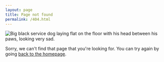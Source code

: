 ```yaml
---
layout: page
title: Page not found
permalink: /404.html
---
```


<div class="grid-reflow">
  <img class="filter-gray round" src="{{ site.baseurl }}/img/404.jpg" alt="Big black service dog laying flat on the floor with his head between his paws, looking very sad." />
  <p>Sorry, we can't find that page that you're looking for. You can try again by going <a href="{{ site.baseurl }}/">back to the homepage</a>.</p>
</div>